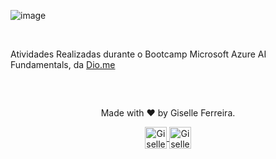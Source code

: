![image](https://github.com/giselle-ferreira/dio-microsoft-azure-ai-fundamentals/assets/84051263/f731c1bd-45d3-4fad-b6d2-5530c52e6aaf)

</br>

Atividades Realizadas durante o Bootcamp Microsoft Azure AI Fundamentals, da [Dio.me](https://dio.me)

</br>

##

<div align="center">
<p>Made with ❤️ by Giselle Ferreira.</p>
  <p>
    <a href="https://linkedin.com/in/giselleferreiras" target="_blank" >
      <img align="center" height="35" src="https://cdn-icons-png.flaticon.com/512/174/174857.png" alt="Giselle Ferreira Linkedin" />
    </a>
    <a href="https://instagram.com/giselletech" target="_blank" >
      <img align="center" height="35" src="https://upload.wikimedia.org/wikipedia/commons/thumb/a/a5/Instagram_icon.png/1200px-Instagram_icon.png" alt="Giselle Ferreira Instagram" />
    </a>
  </p>
</div>
